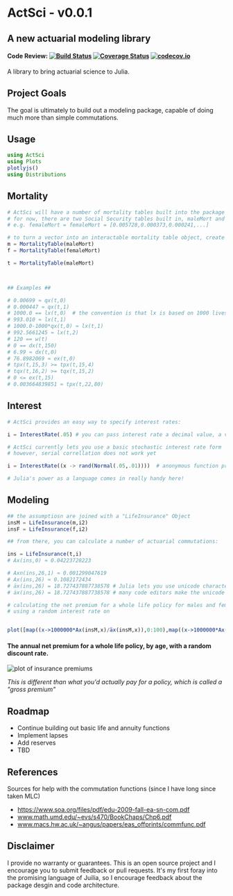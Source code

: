 # ActSci -  v0.0.1
## A new actuarial modeling library

#### Code Review: [![Build Status](https://travis-ci.org/alecloudenback/ActSci.jl.svg?branch=master)](https://travis-ci.org/alecloudenback/ActSci.jl) [![Coverage Status](https://coveralls.io/repos/alecloudenback/ActSci.jl/badge.svg?branch=master&service=github)](https://coveralls.io/github/alecloudenback/ActSci.jl?branch=master) [![codecov.io](http://codecov.io/github/alecloudenback/ActSci.jl/coverage.svg?branch=master)](http://codecov.io/github/alecloudenback/ActSci.jl?branch=master)

A library to bring actuarial science to Julia.

## Project Goals
The goal is ultimately to build out a modeling package, capable of doing much more than simple commutations.

## Usage



```julia
using ActSci
using Plots
plotlyjs()
using Distributions
```
## Mortality


```julia
# ActSci will have a number of mortality tables built into the package
# for now, there are two Social Security tables built in, maleMort and femaleMort
# e.g. femaleMort = femaleMort = [0.005728,0.000373,0.000241,...]

# to turn a vector into an interactable mortality table object, create a MortalityTable Object
m = MortalityTable(maleMort)
f = MortalityTable(femaleMort)

t = MortalityTable(maleMort)



## Examples ##

# 0.00699 ≈ qx(t,0)
# 0.000447 ≈ qx(t,1)
# 1000.0 == lx(t,0)  # the convention is that lx is based on 1000 lives
# 993.010 ≈ lx(t,1) 
# 1000.0-1000*qx(t,0) ≈ lx(t,1)
# 992.5661245 ≈ lx(t,2)
# 120 == w(t)
# 0 == dx(t,150)
# 6.99 ≈ dx(t,0)
# 76.8982069 ≈ ex(t,0)
# tpx(t,15,3) >= tpx(t,15,4)
# tqx(t,16,2) >= tqx(t,15,2)
# 0 <= ex(t,15)
# 0.003664839851 ≈ tpx(t,22,80)


```

## Interest


```julia
# ActSci provides an easy way to specify interest rates:

i = InterestRate(.05) # you can pass interest rate a decimal value, a vector, or a function that returns a value 

# ActSci currently lets you use a basic stochastic interest rate form
# however, serial correllation does not work yet

i = InterestRate((x -> rand(Normal(.05,.01))))  # anonymous function provides an easy way to add a stochastic interest rate

# Julia's power as a language comes in really handy here!
```

## Modeling


```julia
## the assumptiosn are joined with a "LifeInsurance" Object
insM = LifeInsurance(m,i2) 
insF = LifeInsurance(f,i2)

## from there, you can calculate a number of actuarial commutations:

ins = LifeInsurance(t,i)
# Ax(ins,0) ≈ 0.04223728223

# Axn(ins,26,1) ≈ 0.001299047619
# Ax(ins,26) ≈ 0.1082172434
# äx(ins,26) = 18.727437887738578 # Julia lets you use unicode characters, so you can use the a-dot-dot as the actual function
# äx(ins,26) = 18.727437887738578 # many code editors make the unicode characters really easy, but helper functions provide compatibility
```


```julia
# calculating the net premium for a whole life policy for males and females
# using a random interest rate on


plot([map((x->1000000*Ax(insM,x)/äx(insM,x)),0:100),map((x->1000000*Ax(insF,x)/äx(insF,x)),0:100)],xlabel="Age",ylabel="Yearly Cost",yscale = :log10)
```
#### The annual net premium for a whole life policy, by age, with a random discount rate. 

![plot of insurance premiums](http://i.imgur.com/0QcGgan.png)

*This is different than what you'd actually pay for a policy, which is called a "gross premium"*  



## Roadmap
- Continue building out basic life and annuity functions
- Implement lapses
- Add reserves
- TBD


## References
Sources for help with the commutation functions (since I have long since taken MLC)
- https://www.soa.org/files/pdf/edu-2009-fall-ea-sn-com.pdf
- www.math.umd.edu/~evs/s470/BookChaps/Chp6.pdf
- www.macs.hw.ac.uk/~angus/papers/eas_offprints/commfunc.pdf

## Disclaimer
I provide no warranty or guarantees. This is an open source project and I encourage you to submit feedback or pull requests. It's my first foray into the promising language of Juilia, so I encourage feedback about the package desgin and code architecture.
